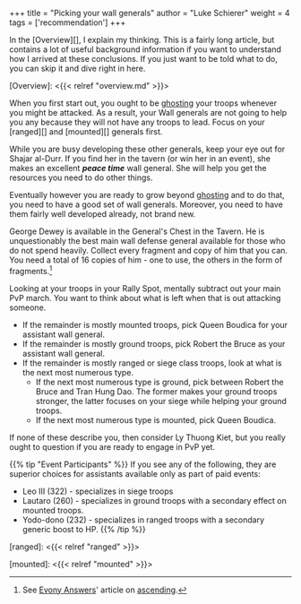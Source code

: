 +++
title = "Picking your wall generals"
author = "Luke Schierer"
weight = 4
tags = ['recommendation']
+++

In the [Overview][], I explain my thinking.  This is a fairly long article, but
contains a lot of useful background information if you want to understand how I
arrived at these conclusions. If you just want to be told what to do, you can
skip it and dive right in here. 

[Overview]: <{{< relref "overview.md" >}}>

When you first start out, you ought to be [ghosting][] your troops whenever you
might be attacked.  As a result, your Wall generals are not going to help you
any because they will not have any troops to lead. Focus on your [ranged][] and
[mounted][] generals first.

While you are busy developing these other generals, keep your eye out for
Shajar al-Durr.  If you find her in the tavern (or win her in an event), she
makes an excellent _**peace time**_ wall general.  She will help you get the
resources you need to do other things.

Eventually however you are ready to grow beyond [ghosting][] and to do that,
you need to have a good set of wall generals.  Moreover, you need to have them
fairly well developed already, not brand new.

George Dewey is available in the General's Chest in the Tavern.  He is
unquestionably the best main wall defense general available for those who do
not spend heavily.  Collect every fragment and copy of him that you can.  You
need a total of 16 copies of him - one to use, the others in the form of
fragments.[^230107-2]  

Looking at your troops in your Rally Spot, mentally subtract out your main PvP
march. You want to think about what is left when that is out attacking someone.

* If the remainder is mostly mounted troops, pick Queen Boudica for your assistant wall general.
* If the remainder is mostly ground troops, pick Robert the Bruce as your assistant wall general.
* If the remainder is mostly ranged or siege class troops, look at what is the
  next most numerous type.
  * If the next most numerous type is ground, pick between Robert the Bruce and
    Tran Hung Dao.  The former makes your ground troops stronger, the latter
    focuses on your siege while helping your ground troops.
  * If the next most numerous type is mounted, pick Queen Boudica.

If none of these describe you, then consider Ly Thuong Kiet, but you really
ought to question if you are ready to engage in PvP yet.

{{% tip "Event Participants" %}}
If you see any of the following, they are superior choices for assistants available only as part of paid events:
* Leo III (322) - specializes in siege troops
* Lautaro (260) - specializes in ground troops with a secondary effect on mounted troops.
* Yodo-dono (232) - specializes in ranged troops with a secondary generic boost to HP.
{{% /tip %}}

[^230107-2]: See [Evony Answers][]' article on [ascending][].

[Evony Answers]: <https://www.evonyanswers.com>

[ascending]: <https://www.evonyanswers.com/post/evony-ascending-enhancement-awakened-upgrades>

[ranged]: <{{< relref "ranged" >}}>


[mounted]: <{{< relref "mounted" >}}>

[ghosting]: <https://www.evonytkrguide.com/guides/evony-tkr-guide-to-ghosting-troops>
